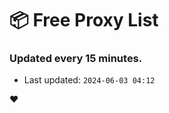 # :package: Free Proxy List
### Updated every 15 minutes.

- Last updated: `2024-06-03 04:12`

:heart:
